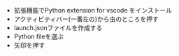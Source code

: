 - 拡張機能でPython extension for vscode をインストール
- アクティビティバー(一番左の)から虫のところを押す
- launch.jsonファイルを作成する
- Python fileを選ぶ
- 矢印を押す
